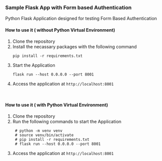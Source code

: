 ### Sample Flask App with Form based Authentication

Python Flask Application designed for testing Form Based Authentication

#### How to use it ( without Python Virtual Environment)

1. Clone the repository
2. Install the necassary packages with the following command
   ```
   pip install -r requirements.txt
   ```
3. Start the Application
   ```
   flask run --host 0.0.0.0 --port 8001 
   ```
4. Access the application at `http://localhost:8001`

</br>
   
#### How to use it ( with Python Virtual Environment)

1. Clone the repository
2. Run the following commands to start the Application
   ```
    # python -m venv venv
    # source venv/bin/activate
    # pip install -r requirements.txt
    # flask run --host 0.0.0.0 --port 8001
   ```
3. Access the application at `http://localhost:8001`

